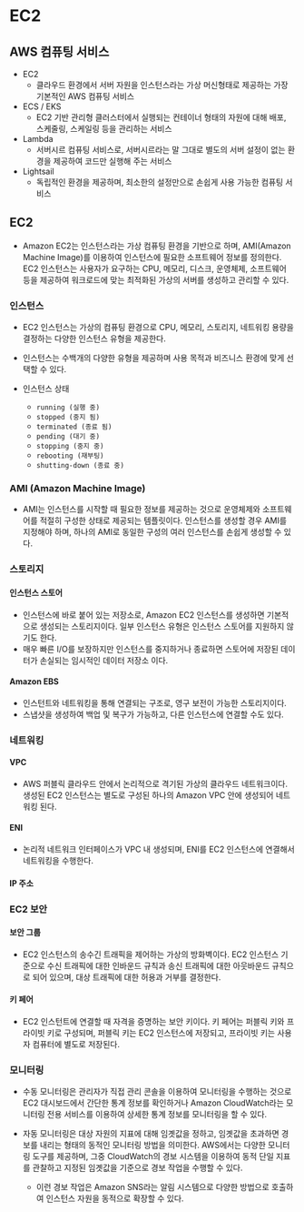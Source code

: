 # EC2 
## AWS 컴퓨팅 서비스 
- EC2
    - 클라우드 환경에서 서버 자원을 인스턴스라는 가상 머신형태로 제공하는 가장 기본적인 AWS 컴퓨팅 서비스
- ECS / EKS
    - EC2 기반 관리형 클러스터에서 실행되는 컨테이너 형태의 자원에 대해 배포, 스케줄링, 스케일링 등을 관리하는 서비스
- Lambda
    - 서버시르 컴퓨팅 서비스로, 서버시르라는 말 그대로 별도의 서버 설정이 없는 환경을 제공하여 코드만 실행해 주는 서비스
- Lightsail
    - 독립적인 환경을 제공하며, 최소한의 설정만으로 손쉽게 사용 가능한 컴퓨팅 서비스

## EC2
- Amazon EC2는 인스턴스라는 가상 컴퓨팅 환경을 기반으로 하며, AMI(Amazon Machine Image)를 이용하여 인스턴스에 필요한 소프트웨어 정보를 정의한다. EC2 인스턴스는 사용자가 요구하는 CPU, 메모리, 디스크, 운영체제, 소프트웨어 등을 제공하여 워크로드에 맞는 최적화된 가상의 서버를 생성하고 관리할 수 있다.

### 인스턴스
- EC2 인스턴스는 가상의 컴퓨팅 환경으로 CPU, 메모리, 스토리지, 네트워킹 용량을 결정하는 다양한 인스턴스 유형을 제공한다.
- 인스턴스는 수백개의 다양한 유형을 제공하며 사용 목적과 비즈니스 환경에 맞게 선택할 수 있다.

- 인스턴스 상태
    - `running (실행 중)`
    - `stopped (중지 됨)`
    - `terminated (종료 됨)`
    - `pending (대기 중)`
    - `stopping (중지 중)`
    - `rebooting (재부팅)`
    - `shutting-down (종료 중)`

### AMI (Amazon Machine Image)
- AMI는 인스턴스를 시작할 때 필요한 정보를 제공하는 것으로 운영체제와 소프트웨어를 적절히 구성한 상태로 제공되는 템플릿이다. 인스턴스를 생성할 경우 AMI를 지정해야 하며, 하나의 AMI로 동일한 구성의 여러 인스턴스를 손쉽게 생성할 수 있다.

### 스토리지
#### 인스턴스 스토어
- 인스턴스에 바로 붙어 있는 저장소로, Amazon EC2 인스턴스를 생성하면 기본적으로 생성되는 스토리지이다. 일부 인스턴스 유형은 인스턴스 스토어를 지원하지 않기도 한다.
- 매우 빠른 I/O를 보장하지만 인스턴스를 중지하거나 종료하면 스토어에 저장된 데이터가 손실되는 임시적인 데이터 저장소 이다.

#### Amazon EBS
- 인스턴트와 네트워킹을 통해 연결되는 구조로, 영구 보전이 가능한 스토리지이다.
- 스냅샷을 생성하여 백업 및 복구가 가능하고, 다른 인스턴스에 연결할 수도 있다.


### 네트워킹
#### VPC
- AWS 퍼블릭 클라우드 안에서 논리적으로 격기된 가상의 클라우드 네트워크이다. 생성된 EC2 인스턴스는 별도로 구성된 하나의 Amazon VPC 안에 생성되어 네트워킹 된다.

#### ENI
- 논리적 네트워크 인터페이스가 VPC 내 생성되며, ENI를 EC2 인스턴스에 연결해서 네트워킹을 수행한다.

#### IP 주소


### EC2 보안
#### 보안 그룹
- EC2 인스턴스의 송수긴 트래픽을 제어하는 가상의 방화벽이다. EC2 인스턴스 기준으로 수신 트래픽에 대한 인바운드 규칙과 송신 트래픽에 대한 아웃바운드 규칙으로 되어 있으며, 대상 트래픽에 대한 허용과 거부를 결정한다.

#### 키 페어
- EC2 인스턴트에 연결할 때 자격을 증명하는 보안 키이다. 키 페어는 퍼블릭 키와 프라이빗 키로 구성되며, 퍼블릭 키는 EC2 인스턴스에 저장되고, 프라이빗 키는 사용자 컴퓨터에 별도로 저장된다.


### 모니터링
- 수동 모니터링은 관리자가 직접 관리 콘솔을 이용하여 모니터링을 수행하는 것으로 EC2 대시보드에서 간단한 통계 정보를 확인하거나 Amazon CloudWatch라는 모니터링 전용 서비스를 이용하여 상세한 통계 정보를 모니터링을 할 수 있다.

- 자동 모니터링은 대상 자원의 지표에 대해 임곗값을 정하고, 임곗값을 초과하면 경보를 내리는 형태의 동적인 모니터링 방법을 의미한다. AWS에서는 다양한 모니터링 도구를 제공하며, 그중 CloudWatch의 경보 시스템을 이용하여 동적 단일 지표를 관찰하고 지정된 임곗값을 기준으로 경보 작업을 수행할 수 있다.
    - 이런 경보 작업은 Amazon SNS라는 알림 시스템으로 다양한 방법으로 호출하여 인스턴스 자원을 동적으로 확장할 수 있다.